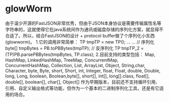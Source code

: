 glowWorm
========

由于温少开源的FastJSON非常优秀，但由于JSON本身协议是需要传输属性名等字符串的，这就使得它在java系统间作为通讯或磁盘存储的序列化方案，就显得不合适了。所以，结合FastJSON的设计 + protocol buffer做了个序列化小东西(glowworm)。 
1.它的调用非常简单： 
  TP tmpTP = new TP(); 
   … … 
  // 序列化 
  byte[] tmpBytes = PB.toPBBytes(tmpTP); 
  // 反序列化 
  TP tmpTP_2 = (TP)PB.parsePBBytes(tmpBytes, TP.class); 
2.目前支持的类型包括： 
Map, HashMap, LinkedHashMap, TreeMap, ConcurrentMap, ConcurrentHashMap, Collection, List, ArrayList, Object, String,char, Character, byte, Byte, short, Short, int, Integer, float, Float, double, Double, long, Long, boolean, Boolean,byte[], short[], int[], long[].class, float[], double[], boolean[], char[], Object[] 
   作为早期版本，目前还不支持循环引用、引用、自定义输出格式等功能，但作为一个基本的二进制序列化工具，还是有它适用的场合。